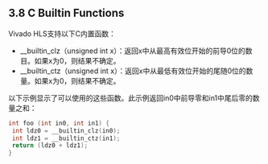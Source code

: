 ## 3.8 C Builtin Functions
Vivado HLS支持以下C内置函数：
- __builtin_clz（unsigned int x）：返回x中从最高有效位开始的前导0位的数目。如果x为0，则结果不确定。
- __builtin_ctz（unsigned int x）：返回x中从最低有效位开始的尾随0位的数量。如果x为0，则结果不确定。

以下示例显示了可以使用的这些函数。此示例返回in0中前导零和in1中尾后零的数量之和：
```c
int foo (int in0, int in1) {
 int ldz0 = __builtin_clz(in0);
 int ldz1 = __builtin_ctz(in1);
 return (ldz0 + ldz1);
}
```